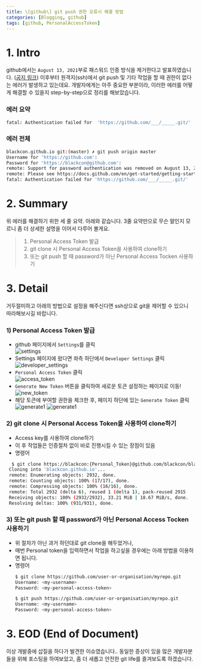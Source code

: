 ```yaml
---
title: \[github\] git push 권한 오류시 해결 방법
categories: [Blogging, github]
tags: [github, PersonalAccessToken]
---
```


# 1\. Intro

github에서는 `August 13, 2021`부로 패스워드 인증 방식을 제거한다고 발표하였습니다. ([공지 링크](https://github.blog/2020-12-15-token-authentication-requirements-for-git-operations/)) 이후부터 원격지(ssh)에서 git push 및 기타 작업을 할 때 권한이 없다는 에러가 발생하고 있는데요. 개발자에게는 아주 중요한 부분이라, 이러한 에러를 어떻게 해결할 수 있을지 step-by-step으로 정리를 해보았습니다.

### 에러 요약
  ```bash
  fatal: Authentication failed for  'https://github.com/___/_____.git/'
  ```

### 에러 전체
  ```bash
  blackcon.github.io git:(master) ✗ git push origin master
  Username for 'https://github.com': 
  Password for 'https://blackcon@github.com':
  remote: Support for password authentication was removed on August 13, 2021.
  remote: Please see https://docs.github.com/en/get-started/getting-started-with-git/about-remote-repositories#cloning-with-https-urls for information on currently recommended modes of authentication.
  fatal: Authentication failed for 'https://github.com/___/_____.git/'
  ```

# 2\. Summary

위 에러를 해결하기 위한 세 줄 요약. 아래와 같습니다. 3줄 요약만으로 무슨 말인지 모르니 좀 더 상세한 설명을 이어서 다루어 볼게요.

> 1.  Personal Access Token 발급
> 2.  git clone 시 Personal Access Token을 사용하여 clone하기
> 3.  또는 git push 할 때 password가 아닌 Personal Access Tocken 사용하기

# 3\. Detail

거두절미하고 아래의 방법으로 설정을 해주신다면 ssh상으로 git을 제어할 수 있으니 따라해보시길 바랍니다.

### 1) Personal Access Token 발급
- github 페이지에서 `Settings`를 클릭  
    ![settings](https://img1.daumcdn.net/thumb/R1280x0/?scode=mtistory2&fname=https%3A%2F%2Fblog.kakaocdn.net%2Fdn%2FxZsOI%2FbtrJt4MjllZ%2Ftl5QoNokEO1XghoS4gd6ak%2Fimg.png)
- Settings 페이지에 왔다면 좌측 하단에서 `Developer Settings` 클릭  
    ![developer_settings](https://img1.daumcdn.net/thumb/R1280x0/?scode=mtistory2&fname=https%3A%2F%2Fblog.kakaocdn.net%2Fdn%2FINl7u%2FbtrJrQ8QRZb%2FN12p9ugwklbYkYkJKcMG80%2Fimg.png)
- `Personal Access Token` 클릭  
    ![access_token](https://img1.daumcdn.net/thumb/R1280x0/?scode=mtistory2&fname=https%3A%2F%2Fblog.kakaocdn.net%2Fdn%2FpwAvW%2FbtrJu4yheXX%2FNl3eJwqMsGvR2T9YzVeZPK%2Fimg.png)
- `Generate New Token` 버튼을 클릭하여 새로운 토큰 설정하는 페이지로 이동! 
    ![new_token](https://img1.daumcdn.net/thumb/R1280x0/?scode=mtistory2&fname=https%3A%2F%2Fblog.kakaocdn.net%2Fdn%2FdVsvxw%2FbtrJvQ7mEe7%2FRrDafxDXxse0E19aX65pa1%2Fimg.png)
- 해당 토큰에 부여할 권한을 체크한 후, 페이지 하단에 있는 `Generate Token` 클릭  
    ![generate1](https://img1.daumcdn.net/thumb/R1280x0/?scode=mtistory2&fname=https%3A%2F%2Fblog.kakaocdn.net%2Fdn%2FxcTuw%2FbtrJwtD5xQs%2FgjslOPF8j2ZzQhUGrLl8vK%2Fimg.png)
    ![generate1](https://img1.daumcdn.net/thumb/R1280x0/?scode=mtistory2&fname=https%3A%2F%2Fblog.kakaocdn.net%2Fdn%2FyEFds%2FbtrJwtYn8BD%2FiyAdPuMDfYdhwrzBRfekxK%2Fimg.png)

### 2) git clone 시 Personal Access Token을 사용하여 clone하기
-   Access key를 사용하여 clone하기
-   이 후 작업들은 인증절차 없이 바로 진행시킬 수 있는 장점이 있음
-   명령어
   ```bash
     $ git clone https://blackcon:{Personal_Token}@github.com/blackcon/blackcon.github.io.git
    Cloning into 'blackcon.github.io'...
    remote: Enumerating objects: 2932, done.
    remote: Counting objects: 100% (17/17), done.
    remote: Compressing objects: 100% (16/16), done.
    remote: Total 2932 (delta 6), reused 1 (delta 1), pack-reused 2915
    Receiving objects: 100% (2932/2932), 33.21 MiB | 18.67 MiB/s, done.
    Resolving deltas: 100% (931/931), done.
   ```

### 3) 또는 git push 할 때 password가 아닌 Personal Access Tocken 사용하기

-   위 절차가 아닌 과거 하던대로 git clone을 해두었거나,
-   매번 Personal token을 입력하면서 작업을 하고싶을 경우에는 아래 방법을 이용하면 됩니다.
-   명령어
    ```bash
    $ git clone https://github.com/user-or-organisation/myrepo.git
    Username: <my-username>
    Password: <my-personal-access-token>

    $ git push https://github.com/user-or-organisation/myrepo.git
    Username: <my-username>
    Password: <my-personal-access-token>
    ```
# 3\. EOD (End of Document)

이상 개발중에 삽질을 하다가 발견한 이슈였습니다.. 동일한 증상이 있을 많은 개발자분들을 위해 포스팅을 하여보았고, 좀 더 새롭고 안전한 git life를 즐겨보도록 하겠습니다.
